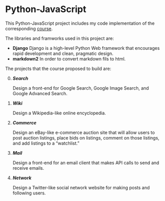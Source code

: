 # Python-JavaScript
  This Python-JavaScript project includes my code implementation of the corresponding [course](https://cs50.harvard.edu/web/2020/).

The libraries and framworks used in this project are:

- **Django** Django is a high-level Python Web framework that encourages rapid development and clean, pragmatic design.
- **markdown2** In order to convert markdown fils to html.


The projects that the course proposed to build are:

0. ***Search***

    Design a front-end for Google Search, Google Image Search, and Google Advanced Search.

1. ***Wiki***

    Design a Wikipedia-like online encyclopedia.

2. ***Commerce***

    Design an eBay-like e-commerce auction site that will allow users to post auction listings, place bids on listings, comment on those listings, and add listings to a “watchlist.”

3. ***Mail***

    Design a front-end for an email client that makes API calls to send and receive emails.

4. ***Network***

    Design a Twitter-like social network website for making posts and following users.
